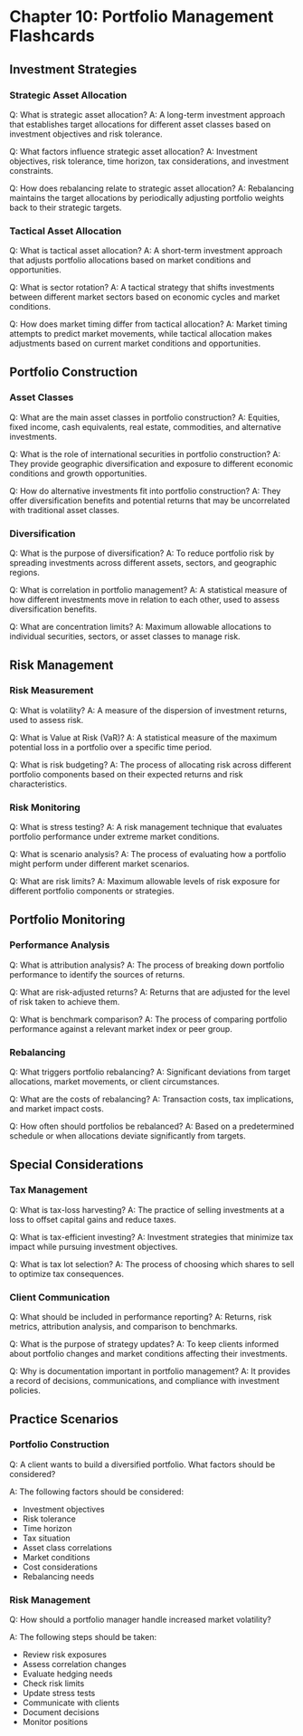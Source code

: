 # Chapter 10: Portfolio Management Flashcards

## Investment Strategies

### Strategic Asset Allocation
Q: What is strategic asset allocation?
A: A long-term investment approach that establishes target allocations for different asset classes based on investment objectives and risk tolerance.

Q: What factors influence strategic asset allocation?
A: Investment objectives, risk tolerance, time horizon, tax considerations, and investment constraints.

Q: How does rebalancing relate to strategic asset allocation?
A: Rebalancing maintains the target allocations by periodically adjusting portfolio weights back to their strategic targets.

### Tactical Asset Allocation
Q: What is tactical asset allocation?
A: A short-term investment approach that adjusts portfolio allocations based on market conditions and opportunities.

Q: What is sector rotation?
A: A tactical strategy that shifts investments between different market sectors based on economic cycles and market conditions.

Q: How does market timing differ from tactical allocation?
A: Market timing attempts to predict market movements, while tactical allocation makes adjustments based on current market conditions and opportunities.

## Portfolio Construction

### Asset Classes
Q: What are the main asset classes in portfolio construction?
A: Equities, fixed income, cash equivalents, real estate, commodities, and alternative investments.

Q: What is the role of international securities in portfolio construction?
A: They provide geographic diversification and exposure to different economic conditions and growth opportunities.

Q: How do alternative investments fit into portfolio construction?
A: They offer diversification benefits and potential returns that may be uncorrelated with traditional asset classes.

### Diversification
Q: What is the purpose of diversification?
A: To reduce portfolio risk by spreading investments across different assets, sectors, and geographic regions.

Q: What is correlation in portfolio management?
A: A statistical measure of how different investments move in relation to each other, used to assess diversification benefits.

Q: What are concentration limits?
A: Maximum allowable allocations to individual securities, sectors, or asset classes to manage risk.

## Risk Management

### Risk Measurement
Q: What is volatility?
A: A measure of the dispersion of investment returns, used to assess risk.

Q: What is Value at Risk (VaR)?
A: A statistical measure of the maximum potential loss in a portfolio over a specific time period.

Q: What is risk budgeting?
A: The process of allocating risk across different portfolio components based on their expected returns and risk characteristics.

### Risk Monitoring
Q: What is stress testing?
A: A risk management technique that evaluates portfolio performance under extreme market conditions.

Q: What is scenario analysis?
A: The process of evaluating how a portfolio might perform under different market scenarios.

Q: What are risk limits?
A: Maximum allowable levels of risk exposure for different portfolio components or strategies.

## Portfolio Monitoring

### Performance Analysis
Q: What is attribution analysis?
A: The process of breaking down portfolio performance to identify the sources of returns.

Q: What are risk-adjusted returns?
A: Returns that are adjusted for the level of risk taken to achieve them.

Q: What is benchmark comparison?
A: The process of comparing portfolio performance against a relevant market index or peer group.

### Rebalancing
Q: What triggers portfolio rebalancing?
A: Significant deviations from target allocations, market movements, or client circumstances.

Q: What are the costs of rebalancing?
A: Transaction costs, tax implications, and market impact costs.

Q: How often should portfolios be rebalanced?
A: Based on a predetermined schedule or when allocations deviate significantly from targets.

## Special Considerations

### Tax Management
Q: What is tax-loss harvesting?
A: The practice of selling investments at a loss to offset capital gains and reduce taxes.

Q: What is tax-efficient investing?
A: Investment strategies that minimize tax impact while pursuing investment objectives.

Q: What is tax lot selection?
A: The process of choosing which shares to sell to optimize tax consequences.

### Client Communication
Q: What should be included in performance reporting?
A: Returns, risk metrics, attribution analysis, and comparison to benchmarks.

Q: What is the purpose of strategy updates?
A: To keep clients informed about portfolio changes and market conditions affecting their investments.

Q: Why is documentation important in portfolio management?
A: It provides a record of decisions, communications, and compliance with investment policies.

## Practice Scenarios

### Portfolio Construction
Q: A client wants to build a diversified portfolio. What factors should be considered?

A: The following factors should be considered:
- Investment objectives
- Risk tolerance
- Time horizon
- Tax situation
- Asset class correlations
- Market conditions
- Cost considerations
- Rebalancing needs

### Risk Management
Q: How should a portfolio manager handle increased market volatility?

A: The following steps should be taken:
- Review risk exposures
- Assess correlation changes
- Evaluate hedging needs
- Check risk limits
- Update stress tests
- Communicate with clients
- Document decisions
- Monitor positions 